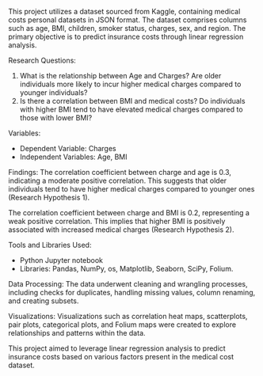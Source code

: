 
This project utilizes a dataset sourced from Kaggle, containing medical costs personal datasets in JSON format. The dataset comprises columns such as age, BMI, children, smoker status, charges, sex, and region. The primary objective is to predict insurance costs through linear regression analysis.

Research Questions:
1. What is the relationship between Age and Charges? Are older individuals more likely to incur higher medical charges compared to younger individuals?
2. Is there a correlation between BMI and medical costs? Do individuals with higher BMI tend to have elevated medical charges compared to those with lower BMI?

Variables:
- Dependent Variable: Charges
- Independent Variables: Age, BMI

Findings:
The correlation coefficient between charge and age is 0.3, indicating a moderate positive correlation. This suggests that older individuals tend to have higher medical charges compared to younger ones (Research Hypothesis 1).

The correlation coefficient between charge and BMI is 0.2, representing a weak positive correlation. This implies that higher BMI is positively associated with increased medical charges (Research Hypothesis 2).

Tools and Libraries Used:
- Python Jupyter notebook
- Libraries: Pandas, NumPy, os, Matplotlib, Seaborn, SciPy, Folium.

Data Processing:
The data underwent cleaning and wrangling processes, including checks for duplicates, handling missing values, column renaming, and creating subsets.

Visualizations:
Visualizations such as correlation heat maps, scatterplots, pair plots, categorical plots, and Folium maps were created to explore relationships and patterns within the data.

This project aimed to leverage linear regression analysis to predict insurance costs based on various factors present in the medical cost dataset.
